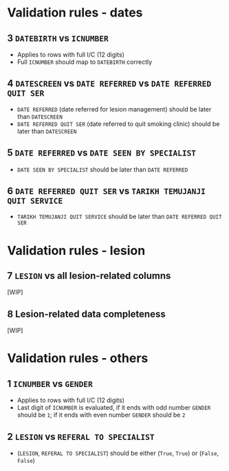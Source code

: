 # Validation rules - dates

## 3 `DATEBIRTH` vs `ICNUMBER`
* Applies to rows with full I/C (12 digits)
* Full `ICNUMBER` should map to `DATEBIRTH` correctly

## 4 `DATESCREEN` vs `DATE REFERRED` vs `DATE REFERRED QUIT SER`
* `DATE REFERRED` (date referred for lesion management) should be later than `DATESCREEN`
* `DATE REFERRED QUIT SER` (date referred to quit smoking clinic) should be later than `DATESCREEN`

## 5 `DATE REFERRED` vs `DATE SEEN BY SPECIALIST`
* `DATE SEEN BY SPECIALIST` should be later than `DATE REFERRED`

## 6 `DATE REFERRED QUIT SER` vs `TARIKH TEMUJANJI QUIT SERVICE`
* `TARIKH TEMUJANJI QUIT SERVICE` should be later than `DATE REFERRED QUIT SER`

# Validation rules - lesion

## 7 `LESION` vs all lesion-related columns
[WIP]

## 8 Lesion-related data completeness
[WIP]

# Validation rules - others

## 1 `ICNUMBER` vs `GENDER`
* Applies to rows with full I/C (12 digits)
* Last digit of `ICNUMBER` is evaluated, if it ends with odd number `GENDER` should be `1`; if it ends with even number `GENDER` should be `2`

## 2 `LESION` vs `REFERAL TO SPECIALIST`
* (`LESION`, `REFERAL TO SPECIALIST`) should be either (`True`, `True`) or (`False`, `False`)
